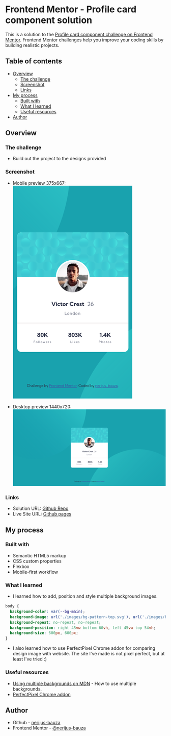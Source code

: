 # Frontend Mentor - Profile card component solution

This is a solution to the [Profile card component challenge on Frontend Mentor](https://www.frontendmentor.io/challenges/profile-card-component-cfArpWshJ). Frontend Mentor challenges help you improve your coding skills by building realistic projects. 

## Table of contents

- [Overview](#overview)
  - [The challenge](#the-challenge)
  - [Screenshot](#screenshot)
  - [Links](#links)
- [My process](#my-process)
  - [Built with](#built-with)
  - [What I learned](#what-i-learned)  
  - [Useful resources](#useful-resources)
- [Author](#author)

## Overview

### The challenge

- Build out the project to the designs provided

### Screenshot

- Mobile preview 375x667: 
![](./screenshots/mobile-screenshot.png)

- Desktop preview 1440x720: 
![](./screenshots/desktop-screenshot.png)

### Links

- Solution URL: [Github Repo](https://github.com/nerijus-bauza/fm-challenges-new_profile-card-component)
- Live Site URL: [Github pages](https://nerijus-bauza.github.io/fm-challenges-new_profile-card-component/)

## My process

### Built with

- Semantic HTML5 markup
- CSS custom properties
- Flexbox
- Mobile-first workflow

### What I learned

- I learned how to add, position and style multiple background images.
```css
body {  
  background-color: var(--bg-main);
  background-image: url('./images/bg-pattern-top.svg'), url('./images/bg-pattern-bottom.svg');
  background-repeat: no-repeat, no-repeat;
  background-position: right 45vw bottom 60vh, left 45vw top 54vh;
  background-size: 600px, 600px;
}
```
- I also learned how to use PerfectPixel Chrome addon for comparing design image with website. The site I've made is not pixel perfect, but at least I've tried :)

### Useful resources

- [Using multiple backgrounds on MDN](https://developer.mozilla.org/en-US/docs/Web/CSS/CSS_Backgrounds_and_Borders/Using_multiple_backgrounds) - How to use multiple backgrounds.
- [PerfectPixel Chrome addon](https://www.welldonecode.com/perfectpixel/)

## Author

- Github - [nerijus-bauza](https://github.com/nerijus-bauza)
- Frontend Mentor - [@nerijus-bauza](https://www.frontendmentor.io/profile/nerijus-bauza)